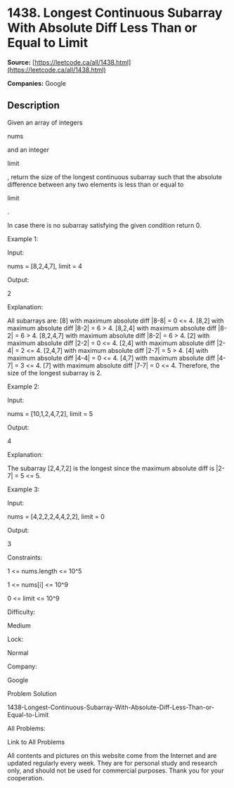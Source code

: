 # 1438. Longest Continuous Subarray With Absolute Diff Less Than or Equal to Limit

**Source:** [https://leetcode.ca/all/1438.html](https://leetcode.ca/all/1438.html)

**Companies:** Google

## Description

Given an array of integers

nums

and an integer

limit

, return the size of the longest continuous subarray such that the
            absolute difference between any two elements is less than or equal
            to

limit

.

In case there is no subarray satisfying the given condition return 0.

Example 1:

Input:

nums = [8,2,4,7], limit = 4

Output:

2

Explanation:

All subarrays are:
[8] with maximum absolute diff |8-8| = 0 <= 4.
[8,2] with maximum absolute diff |8-2| = 6 > 4.
[8,2,4] with maximum absolute diff |8-2| = 6 > 4.
[8,2,4,7] with maximum absolute diff |8-2| = 6 > 4.
[2] with maximum absolute diff |2-2| = 0 <= 4.
[2,4] with maximum absolute diff |2-4| = 2 <= 4.
[2,4,7] with maximum absolute diff |2-7| = 5 > 4.
[4] with maximum absolute diff |4-4| = 0 <= 4.
[4,7] with maximum absolute diff |4-7| = 3 <= 4.
[7] with maximum absolute diff |7-7| = 0 <= 4.
Therefore, the size of the longest subarray is 2.

Example 2:

Input:

nums = [10,1,2,4,7,2], limit = 5

Output:

4

Explanation:

The subarray [2,4,7,2] is the longest since the maximum absolute diff is |2-7| = 5 <= 5.

Example 3:

Input:

nums = [4,2,2,2,4,4,2,2], limit = 0

Output:

3

Constraints:

1 <= nums.length <= 10^5

1 <= nums[i] <= 10^9

0 <= limit <= 10^9

Difficulty:

Medium

Lock:

Normal

Company:

Google

Problem Solution

1438-Longest-Continuous-Subarray-With-Absolute-Diff-Less-Than-or-Equal-to-Limit

All Problems:

Link to All Problems

All contents and pictures on this website come from the Internet and are updated regularly every week. They are for personal study and research only, and should not be used for commercial purposes. Thank you for your cooperation.

